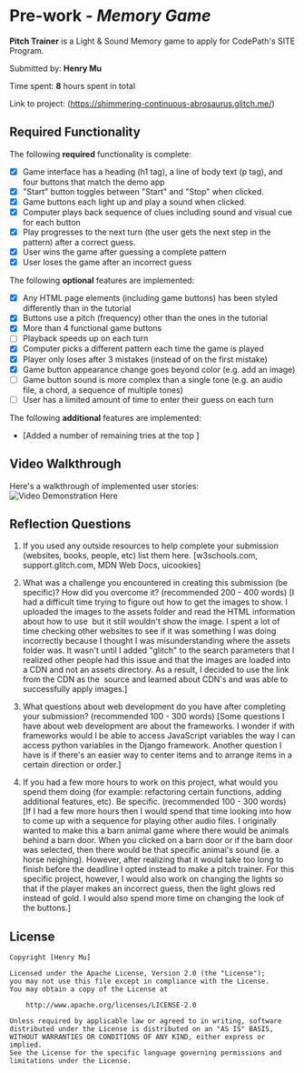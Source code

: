 # Pre-work - *Memory Game*

**Pitch Trainer** is a Light & Sound Memory game to apply for CodePath's SITE Program. 

Submitted by: **Henry Mu**

Time spent: **8** hours spent in total

Link to project: (https://shimmering-continuous-abrosaurus.glitch.me/)

## Required Functionality

The following **required** functionality is complete:

* [X] Game interface has a heading (h1 tag), a line of body text (p tag), and four buttons that match the demo app
* [X] "Start" button toggles between "Start" and "Stop" when clicked. 
* [X] Game buttons each light up and play a sound when clicked. 
* [X] Computer plays back sequence of clues including sound and visual cue for each button
* [X] Play progresses to the next turn (the user gets the next step in the pattern) after a correct guess. 
* [X] User wins the game after guessing a complete pattern
* [X] User loses the game after an incorrect guess

The following **optional** features are implemented:

* [X] Any HTML page elements (including game buttons) has been styled differently than in the tutorial
* [X] Buttons use a pitch (frequency) other than the ones in the tutorial
* [X] More than 4 functional game buttons
* [ ] Playback speeds up on each turn
* [X] Computer picks a different pattern each time the game is played
* [X] Player only loses after 3 mistakes (instead of on the first mistake)
* [X] Game button appearance change goes beyond color (e.g. add an image)
* [ ] Game button sound is more complex than a single tone (e.g. an audio file, a chord, a sequence of multiple tones)
* [ ] User has a limited amount of time to enter their guess on each turn

The following **additional** features are implemented:

- [Added a number of remaining tries at the top ] 

## Video Walkthrough

Here's a walkthrough of implemented user stories:
![Video Demonstration Here](http://g.recordit.co/l8IYHpE2zT.gif)


## Reflection Questions
1. If you used any outside resources to help complete your submission (websites, books, people, etc) list them here. 
[w3schools.com, support.glitch.com, MDN Web Docs, uicookies]

2. What was a challenge you encountered in creating this submission (be specific)? How did you overcome it? (recommended 200 - 400 words) 
[I had a difficult time trying to figure out how to get the images to show. I uploaded the images to the assets folder and read the HTML information about how to use <img> but it still wouldn't show the image. I spent a lot of time checking other websites to see if it was something I was doing incorrectly because I thought I was misunderstanding where the assets folder was. It wasn't until I added "glitch" to the search parameters that I realized other people had this issue and that the images are loaded into a CDN and not an assets directory. As a result, I decided to use the link from the CDN as the <img> source and learned about CDN's and was able to successfully apply images.]

3. What questions about web development do you have after completing your submission? (recommended 100 - 300 words) 
[Some questions I have about web development are about the frameworks. I wonder if with frameworks would I be able to access JavaScript variables the way I can access python variables in the Django framework. Another question I have is if there's an easier way to center items and to arrange items in a certain direction or order.]

4. If you had a few more hours to work on this project, what would you spend them doing (for example: refactoring certain functions, adding additional features, etc). Be specific. (recommended 100 - 300 words) 
[If I had a few more hours then I would spend that time looking into how to come up with a sequence for playing other audio files. I originally wanted to make this a barn animal game where there would be animals behind a barn door. When you clicked on a barn door or if the barn door was selected, then there would be that specific animal's sound (ie. a horse neighing). However, after realizing that it would take too long to finish before the deadline I opted instead to make a pitch trainer. For this specific project, however, I would also work on changing the lights so that if the player makes an incorrect guess, then the light glows red instead of gold. I would also spend more time on changing the look of the buttons.]



## License

    Copyright [Henry Mu]

    Licensed under the Apache License, Version 2.0 (the "License");
    you may not use this file except in compliance with the License.
    You may obtain a copy of the License at

        http://www.apache.org/licenses/LICENSE-2.0

    Unless required by applicable law or agreed to in writing, software
    distributed under the License is distributed on an "AS IS" BASIS,
    WITHOUT WARRANTIES OR CONDITIONS OF ANY KIND, either express or implied.
    See the License for the specific language governing permissions and
    limitations under the License.